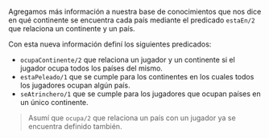 Agregamos más información a nuestra base de conocimientos que nos dice en qué continente se encuentra cada país mediante el predicado `estaEn/2` que relaciona un continente y un país.

Con esta nueva información definí los siguientes predicados:

* `ocupaContinente/2` que relaciona un jugador y un continente si el jugador ocupa todos los países del mismo.
* `estaPeleado/1` que se cumple para los continentes en los cuales todos los jugadores ocupan algún país.
* `seAtrinchero/1` que se cumple para los jugadores que ocupan países en un único continente.

> Asumí que `ocupa/2` que relaciona un país con un jugador ya se encuentra definido también.